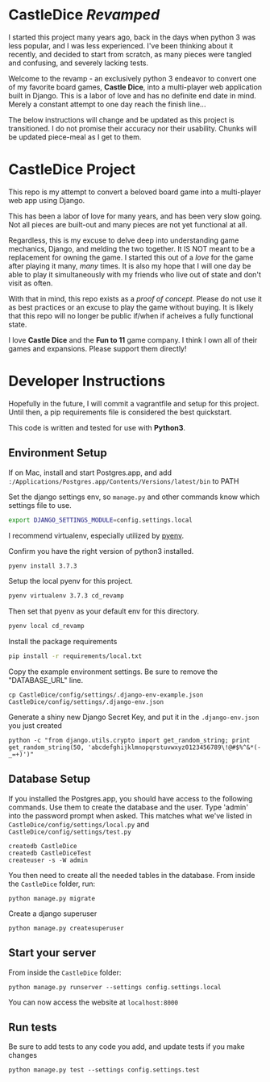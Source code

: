 # CastleDice _Revamped_

I started this project many years ago, back in the days when python 3 was less popular, and I was
less experienced.  I've been thinking about it recently, and decided to start from scratch, as many
pieces were tangled and confusing, and severely lacking tests.

Welcome to the revamp - an exclusively python 3 endeavor to convert one of my favorite board games,
**Castle Dice**, into a multi-player web application built in Django.  This is a labor of love and
has no definite end date in mind.  Merely a constant attempt to one day reach the finish line...

The below instructions will change and be updated as this project is transitioned.  I do not
promise their accuracy nor their usability.  Chunks will be updated piece-meal as I get to them.

# CastleDice Project

This repo is my attempt to convert a beloved board game into a multi-player web app using Django.

This has been a labor of love for many years, and has been very slow going.  Not all pieces are built-out and many pieces are not yet functional at all.

Regardless, this is my excuse to delve deep into understanding game mechanics, Django, and melding the two together.  It IS NOT meant to be a replacement for owning the game.  I started this out of a _love_ for the game after playing it many, _many_ times.  It is also my hope that I will one day be able to play it simultaneously with my friends who live out of state and don't visit as often.

With that in mind, this repo exists as a _proof of concept_.  Please do not use it as best practices or an excuse to play the game without buying.  It is likely that this repo will no longer be public if/when if acheives a fully functional state.

I love **Castle Dice** and the **Fun to 11** game company.  I think I own all of their games and expansions.  Please support them directly!

# Developer Instructions

Hopefully in the future, I will commit a vagrantfile and setup for this project.  Until then, a pip requirements file is considered the best quickstart.

This code is written and tested for use with **Python3**.

## Environment Setup

If on Mac, install and start Postgres.app, and add `:/Applications/Postgres.app/Contents/Versions/latest/bin` to PATH

Set the django settings env, so `manage.py` and other commands know which settings file to use.

```bash
export DJANGO_SETTINGS_MODULE=config.settings.local
```

I recommend virtualenv, especially utilized by [pyenv](https://github.com/pyenv/pyenv#homebrew-on-macos).

Confirm you have the right version of python3 installed.

```bash
pyenv install 3.7.3
```

Setup the local pyenv for this project.

```bash
pyenv virtualenv 3.7.3 cd_revamp
```

Then set that pyenv as your default env for this directory.
```bash
pyenv local cd_revamp
```

Install the package requirements

```bash
pip install -r requirements/local.txt
```

Copy the example environment settings.  Be sure to remove the "DATABASE_URL" line.

```
cp CastleDice/config/settings/.django-env-example.json CastleDice/config/settings/.django-env.json 
```

Generate a shiny new Django Secret Key, and put it in the `.django-env.json` you just created

```
python -c "from django.utils.crypto import get_random_string; print get_random_string(50, 'abcdefghijklmnopqrstuvwxyz0123456789\!@#$%^&*(-_=+)')"
```

## Database Setup

If you installed the Postgres.app, you should have access to the following commands.  Use them to create the database and the user.  Type 'admin' into the password prompt when asked. This matches what we've listed in `CastleDice/config/settings/local.py` and `CastleDice/config/settings/test.py`

```
createdb CastleDice
createdb CastleDiceTest
createuser -s -W admin
```

You then need to create all the needed tables in the database. From inside the `CastleDice` folder, run:

```
python manage.py migrate
```

Create a django superuser

```
python manage.py createsuperuser
```

## Start your server

From inside the `CastleDice` folder:

```
python manage.py runserver --settings config.settings.local
```

You can now access the website at `localhost:8000`

## Run tests

Be sure to add tests to any code you add, and update tests if you make changes

```
python manage.py test --settings config.settings.test
```
